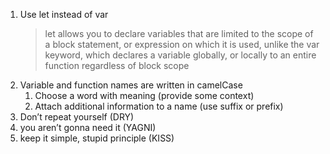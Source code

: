 1. Use let instead of var
    > let allows you to declare variables that are limited to the scope of a block statement, or expression on which it is used, unlike the var keyword, which declares a variable globally, or locally to an entire function regardless of block scope
2. Variable and function names are written in camelCase
   1. Choose a word with meaning (provide some context)
   2. Attach additional information to a name (use suffix or prefix)
3. Don’t repeat yourself (DRY)
4. you aren’t gonna need it (YAGNI)
5. keep it simple, stupid principle (KISS)
   